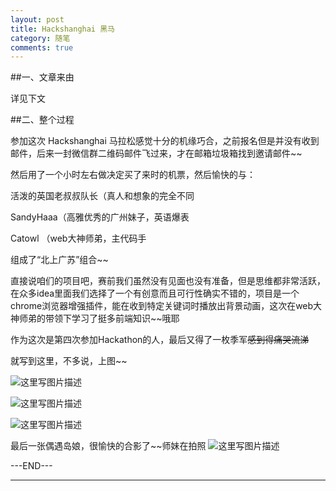 ```yaml
---
layout: post
title: Hackshanghai 黑马
category: 随笔
comments: true
---
```


##一、文章来由

详见下文

##二、整个过程

参加这次 Hackshanghai 马拉松感觉十分的机缘巧合，之前报名但是并没有收到邮件，后来一封微信群二维码邮件飞过来，才在邮箱垃圾箱找到邀请邮件~~

然后用了一个小时左右做决定买了来时的机票，然后愉快的与：

活泼的英国老叔叔队长（真人和想象的完全不同

SandyHaaa（高雅优秀的广州妹子，英语爆表

Catowl （web大神师弟，主代码手

组成了“北上广苏”组合~~

直接说咱们的项目吧，赛前我们虽然没有见面也没有准备，但是思维都非常活跃，在众多idea里面我们选择了一个有创意而且可行性确实不错的，项目是一个chrome浏览器增强插件，能在收到特定关键词时播放出背景动画，这次在web大神师弟的带领下学习了挺多前端知识~~哦耶

作为这次是第四次参加Hackathon的人，最后又得了一枚季军~~感到得痛哭流涕~~

就写到这里，不多说，上图~~

![这里写图片描述](http://7xngrd.com1.z0.glb.clouddn.com/2.pic_hd_1.jpg)

![这里写图片描述](http://img.blog.csdn.net/20151110161935644)

![这里写图片描述](http://img.blog.csdn.net/20151110161951234)

最后一张偶遇岛娘，很愉快的合影了~~师妹在拍照
![这里写图片描述](http://img.blog.csdn.net/20151110162005973)

---END---

---